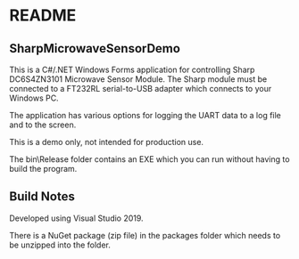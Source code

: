 # README
## SharpMicrowaveSensorDemo

This is a C#/.NET Windows Forms application for controlling Sharp DC6S4ZN3101 Microwave Sensor Module. The Sharp module must be connected to a FT232RL serial-to-USB adapter which connects to your Windows PC.

The application has various options for logging the UART data to a log file and to the screen.

This is a demo only, not intended for production use.

The bin\Release folder contains an EXE which you can run without having to build the program.

## Build Notes

Developed using Visual Studio 2019. 

There is a NuGet package (zip file) in the packages folder which needs to be unzipped into the folder.

